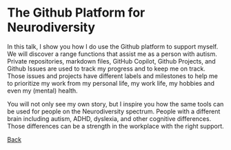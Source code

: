 # The Github Platform for Neurodiversity

In this talk, I show you how I do use the Github platform to support myself. We will discover a range functions that assist me as a person with autism. Private repositories, markdown files, GitHub Copilot, Github Projects, and Github Issues are used to track my progress and to keep me on track. Those issues and projects have different labels and milestones to help me to prioritize my work from my personal life, my work life, my hobbies and even my (mental) health.

You will not only see my own story, but I inspire you how the same tools can be used for people on the Neurodiversity spectrum. People with a different brain including autism, ADHD, dyslexia, and other cognitive differences. Those differences can be a strength in the workplace with the right support.

[Back](AutismAndMH.md)